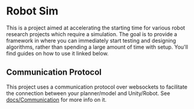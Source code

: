 # Robot Sim

This is a project aimed at accelerating the starting time for various robot research projects which require a simulation. The goal is to provide a framework in where you can immediately start testing and designing algorithms, rather than spending a large amount of time with setup. You'll find guides on how to use it linked below.

## Communication Protocol

This project uses a communication protocol over websockets to facilitate the connection between your planner/model and Unity/Robot. See [docs/Communication](./docs/Communication.md) for more info on it.